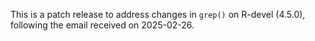 This is a patch release to address changes in `grep()` on R-devel (4.5.0), 
following the email received on 2025-02-26.

